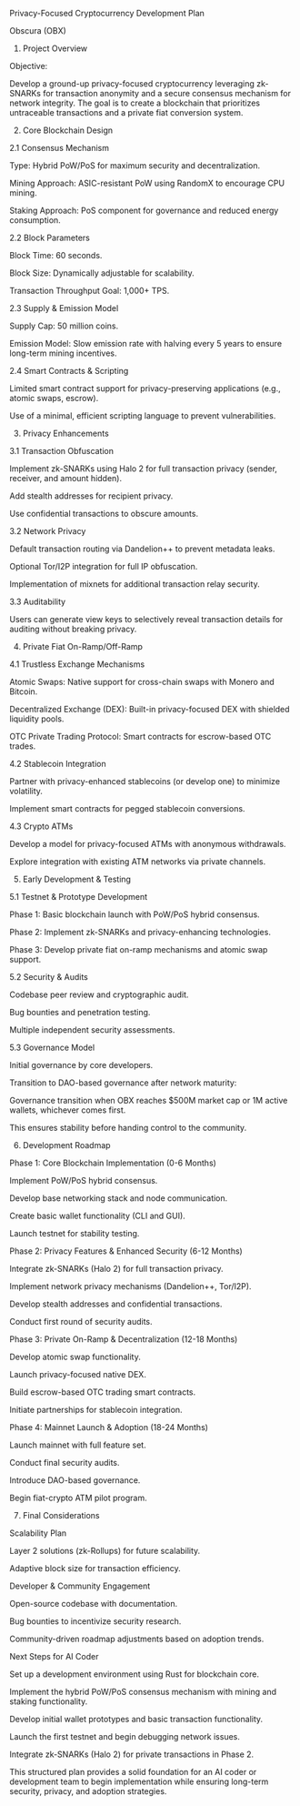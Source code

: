 Privacy-Focused Cryptocurrency Development Plan

Obscura (OBX)

1. Project Overview

Objective:

Develop a ground-up privacy-focused cryptocurrency leveraging zk-SNARKs for transaction anonymity and a secure consensus mechanism for network integrity. The goal is to create a blockchain that prioritizes untraceable transactions and a private fiat conversion system.

2. Core Blockchain Design

2.1 Consensus Mechanism

Type: Hybrid PoW/PoS for maximum security and decentralization.

Mining Approach: ASIC-resistant PoW using RandomX to encourage CPU mining.

Staking Approach: PoS component for governance and reduced energy consumption.

2.2 Block Parameters

Block Time: 60 seconds.

Block Size: Dynamically adjustable for scalability.

Transaction Throughput Goal: 1,000+ TPS.

2.3 Supply & Emission Model

Supply Cap: 50 million coins.

Emission Model: Slow emission rate with halving every 5 years to ensure long-term mining incentives.

2.4 Smart Contracts & Scripting

Limited smart contract support for privacy-preserving applications (e.g., atomic swaps, escrow).

Use of a minimal, efficient scripting language to prevent vulnerabilities.

3. Privacy Enhancements

3.1 Transaction Obfuscation

Implement zk-SNARKs using Halo 2 for full transaction privacy (sender, receiver, and amount hidden).

Add stealth addresses for recipient privacy.

Use confidential transactions to obscure amounts.

3.2 Network Privacy

Default transaction routing via Dandelion++ to prevent metadata leaks.

Optional Tor/I2P integration for full IP obfuscation.

Implementation of mixnets for additional transaction relay security.

3.3 Auditability

Users can generate view keys to selectively reveal transaction details for auditing without breaking privacy.

4. Private Fiat On-Ramp/Off-Ramp

4.1 Trustless Exchange Mechanisms

Atomic Swaps: Native support for cross-chain swaps with Monero and Bitcoin.

Decentralized Exchange (DEX): Built-in privacy-focused DEX with shielded liquidity pools.

OTC Private Trading Protocol: Smart contracts for escrow-based OTC trades.

4.2 Stablecoin Integration

Partner with privacy-enhanced stablecoins (or develop one) to minimize volatility.

Implement smart contracts for pegged stablecoin conversions.

4.3 Crypto ATMs

Develop a model for privacy-focused ATMs with anonymous withdrawals.

Explore integration with existing ATM networks via private channels.

5. Early Development & Testing

5.1 Testnet & Prototype Development

Phase 1: Basic blockchain launch with PoW/PoS hybrid consensus.

Phase 2: Implement zk-SNARKs and privacy-enhancing technologies.

Phase 3: Develop private fiat on-ramp mechanisms and atomic swap support.

5.2 Security & Audits

Codebase peer review and cryptographic audit.

Bug bounties and penetration testing.

Multiple independent security assessments.

5.3 Governance Model

Initial governance by core developers.

Transition to DAO-based governance after network maturity:

Governance transition when OBX reaches $500M market cap or 1M active wallets, whichever comes first.

This ensures stability before handing control to the community.

6. Development Roadmap

Phase 1: Core Blockchain Implementation (0-6 Months)

Implement PoW/PoS hybrid consensus.

Develop base networking stack and node communication.

Create basic wallet functionality (CLI and GUI).

Launch testnet for stability testing.

Phase 2: Privacy Features & Enhanced Security (6-12 Months)

Integrate zk-SNARKs (Halo 2) for full transaction privacy.

Implement network privacy mechanisms (Dandelion++, Tor/I2P).

Develop stealth addresses and confidential transactions.

Conduct first round of security audits.

Phase 3: Private On-Ramp & Decentralization (12-18 Months)

Develop atomic swap functionality.

Launch privacy-focused native DEX.

Build escrow-based OTC trading smart contracts.

Initiate partnerships for stablecoin integration.

Phase 4: Mainnet Launch & Adoption (18-24 Months)

Launch mainnet with full feature set.

Conduct final security audits.

Introduce DAO-based governance.

Begin fiat-crypto ATM pilot program.

7. Final Considerations

Scalability Plan

Layer 2 solutions (zk-Rollups) for future scalability.

Adaptive block size for transaction efficiency.

Developer & Community Engagement

Open-source codebase with documentation.

Bug bounties to incentivize security research.

Community-driven roadmap adjustments based on adoption trends.

Next Steps for AI Coder

Set up a development environment using Rust for blockchain core.

Implement the hybrid PoW/PoS consensus mechanism with mining and staking functionality.

Develop initial wallet prototypes and basic transaction functionality.

Launch the first testnet and begin debugging network issues.

Integrate zk-SNARKs (Halo 2) for private transactions in Phase 2.

This structured plan provides a solid foundation for an AI coder or development team to begin implementation while ensuring long-term security, privacy, and adoption strategies.

